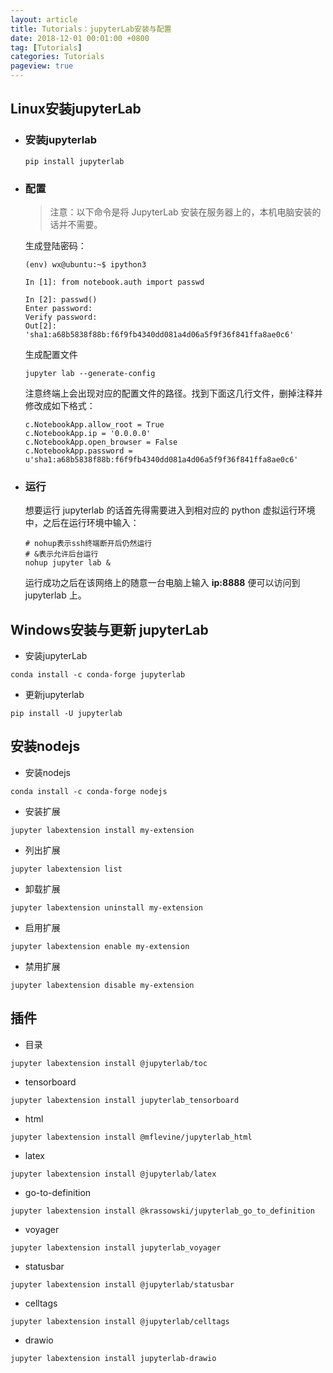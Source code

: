 ```yaml
---
layout: article
title: Tutorials：jupyterLab安装与配置
date: 2018-12-01 00:01:00 +0800
tag: [Tutorials] 
categories: Tutorials
pageview: true
---
```




## Linux安装jupyterLab

- ### 安装jupyterlab

  ```
  pip install jupyterlab
  ```

- ### 配置

  > 注意：以下命令是将 JupyterLab 安装在服务器上的，本机电脑安装的话并不需要。

  生成登陆密码：

  ```
  (env) wx@ubuntu:~$ ipython3
  
  In [1]: from notebook.auth import passwd                       
  
  In [2]: passwd()                                               
  Enter password: 
  Verify password: 
  Out[2]: 'sha1:a68b5838f88b:f6f9fb4340dd081a4d06a5f9f36f841ffa8ae0c6'
  ```

  生成配置文件

  ```
  jupyter lab --generate-config
  ```

  注意终端上会出现对应的配置文件的路径。找到下面这几行文件，删掉注释并修改成如下格式：

  ```
  c.NotebookApp.allow_root = True
  c.NotebookApp.ip = '0.0.0.0'
  c.NotebookApp.open_browser = False
  c.NotebookApp.password = u'sha1:a68b5838f88b:f6f9fb4340dd081a4d06a5f9f36f841ffa8ae0c6'
  ```

- ### 运行

  想要运行 jupyterlab 的话首先得需要进入到相对应的 python 虚拟运行环境中，之后在运行环境中输入：

  ```
  # nohup表示ssh终端断开后仍然运行
  # &表示允许后台运行
  nohup jupyter lab &
  ```

  运行成功之后在该网络上的随意一台电脑上输入 **ip:8888** 便可以访问到 jupyterlab 上。



## Windows安装与更新 jupyterLab

- 安装jupyterLab

```
conda install -c conda-forge jupyterlab
```

- 更新jupyterlab

```
pip install -U jupyterlab
```



## 安装nodejs

- 安装nodejs

```
conda install -c conda-forge nodejs
```

- 安装扩展

```
jupyter labextension install my-extension
```

- 列出扩展

```
jupyter labextension list
```

- 卸载扩展

```
jupyter labextension uninstall my-extension
```

- 启用扩展

```
jupyter labextension enable my-extension
```

- 禁用扩展

```
jupyter labextension disable my-extension
```



## 插件

- 目录

```
jupyter labextension install @jupyterlab/toc
```

- tensorboard

```
jupyter labextension install jupyterlab_tensorboard
```

- html

```
jupyter labextension install @mflevine/jupyterlab_html
```

- latex

```
jupyter labextension install @jupyterlab/latex
```

- go-to-definition

```
jupyter labextension install @krassowski/jupyterlab_go_to_definition
```

- voyager

```
jupyter labextension install jupyterlab_voyager
```

- statusbar

```
jupyter labextension install @jupyterlab/statusbar
```

- celltags

```
jupyter labextension install @jupyterlab/celltags
```

- drawio

```
jupyter labextension install jupyterlab-drawio
```



